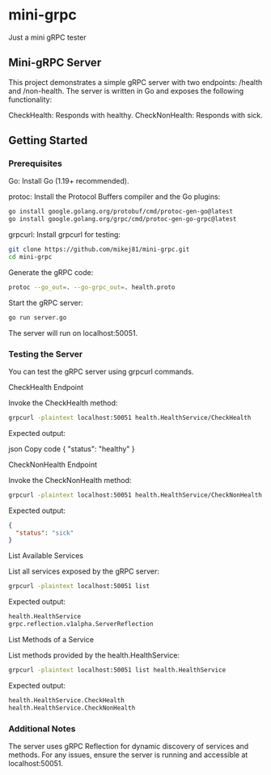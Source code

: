 # mini-grpc

Just a mini gRPC tester

## Mini-gRPC Server

This project demonstrates a simple gRPC server with two endpoints: /health and /non-health. The server is written in Go and exposes the following functionality:

CheckHealth: Responds with healthy.
CheckNonHealth: Responds with sick.

## Getting Started

### Prerequisites

Go: Install Go (1.19+ recommended).

protoc: Install the Protocol Buffers compiler and the Go plugins:

```bash
go install google.golang.org/protobuf/cmd/protoc-gen-go@latest
go install google.golang.org/grpc/cmd/protoc-gen-go-grpc@latest
```

grpcurl: Install grpcurl for testing:

```bash
git clone https://github.com/mikej81/mini-grpc.git
cd mini-grpc
```

Generate the gRPC code:

```bash
protoc --go_out=. --go-grpc_out=. health.proto
```

Start the gRPC server:

```bash
go run server.go
```

The server will run on localhost:50051.

### Testing the Server

You can test the gRPC server using grpcurl commands.

CheckHealth Endpoint

Invoke the CheckHealth method:

```bash
grpcurl -plaintext localhost:50051 health.HealthService/CheckHealth
```

Expected output:

json
Copy code
{
  "status": "healthy"
}

CheckNonHealth Endpoint

Invoke the CheckNonHealth method:

```bash
grpcurl -plaintext localhost:50051 health.HealthService/CheckNonHealth
```

Expected output:

```json
{
  "status": "sick"
}
```

List Available Services

List all services exposed by the gRPC server:

```bash
grpcurl -plaintext localhost:50051 list
```

Expected output:

```bash
health.HealthService
grpc.reflection.v1alpha.ServerReflection
```

List Methods of a Service

List methods provided by the health.HealthService:

```bash
grpcurl -plaintext localhost:50051 list health.HealthService
```

Expected output:

```bash
health.HealthService.CheckHealth
health.HealthService.CheckNonHealth
```

### Additional Notes

The server uses gRPC Reflection for dynamic discovery of services and methods.
For any issues, ensure the server is running and accessible at localhost:50051.
